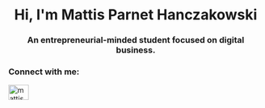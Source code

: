 <h1 align="center">Hi, I'm Mattis Parnet Hanczakowski</h1>
<h3 align="center">An entrepreneurial-minded student focused on digital business.</h3>

<h3 align="left">Connect with me:</h3>
<p align="left">
<a href="https://linkedin.com/in/mattis parnet hanczakowski" target="blank"><img align="center" src="https://raw.githubusercontent.com/rahuldkjain/github-profile-readme-generator/master/src/images/icons/Social/linked-in-alt.svg" alt="mattis parnet hanczakowski" height="30" width="40" /></a>
</p>
